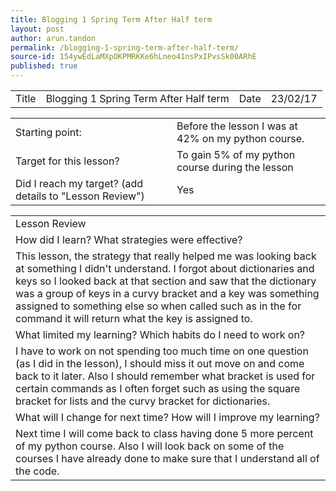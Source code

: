 ```yaml
---
title: Blogging 1 Spring Term After Half term
layout: post
author: arun.tandon
permalink: /blogging-1-spring-term-after-half-term/
source-id: 154ywEdLaMXpOKPMRKKe6hLneo41nsPxIPvsSk00ARhE
published: true
---
```

<table>
  <tr>
    <td>Title</td>
    <td>Blogging 1 Spring Term After Half term</td>
    <td>Date</td>
    <td>23/02/17</td>
  </tr>
</table>


<table>
  <tr>
    <td>Starting point:</td>
    <td>Before the lesson I was at 42% on my python course.</td>
  </tr>
  <tr>
    <td>Target for this lesson?</td>
    <td>To gain 5% of my python course during the lesson</td>
  </tr>
  <tr>
    <td>Did I reach my target? 
(add details to "Lesson Review")</td>
    <td>Yes</td>
  </tr>
</table>


<table>
  <tr>
    <td>Lesson Review</td>
  </tr>
  <tr>
    <td>How did I learn? What strategies were effective? </td>
  </tr>
  <tr>
    <td>This lesson, the strategy that really helped me was looking back at something I didn't understand. I forgot about dictionaries and keys so I looked back at that section and saw that the dictionary was a group of keys in a curvy bracket and a key was something assigned to something else so when called such as in the for command it will return what the key is assigned to.</td>
  </tr>
  <tr>
    <td>What limited my learning? Which habits do I need to work on? </td>
  </tr>
  <tr>
    <td>I have to work on not spending too much time on one question (as I did in the lesson), I should miss it out move on and come back to it later. Also I should remember what bracket is used for certain commands as I often forget such as using the square bracket for lists and the curvy bracket for dictionaries.</td>
  </tr>
  <tr>
    <td>What will I change for next time? How will I improve my learning?</td>
  </tr>
  <tr>
    <td>Next time I will come back to class having done 5 more percent of my python course. Also I will look back on some of the courses I have already done to make sure that I understand all of the code. </td>
  </tr>
</table>


